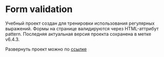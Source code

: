 # Form validation
Учебный проект создан для тренировки использования регулярных выражений.
Формы на странице валидируются через HTML-аттрибут pattern. 
Последняя актуальная версия проекта сохранена в метке v6.4.3.

Развернуть проект можно по <a href = "https://alenita.github.io/formvalidation.github.io/">ссылке</a>

